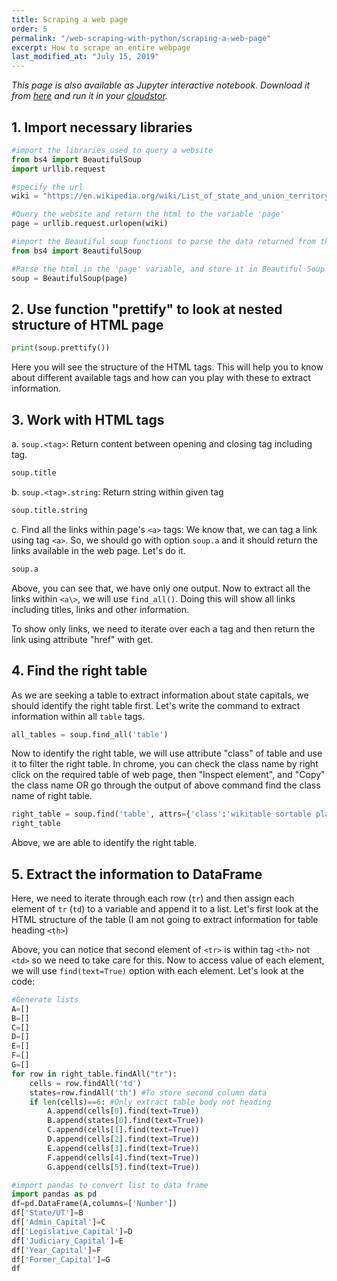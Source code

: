 ```yaml
---
title: Scraping a web page
order: 5
permalink: "/web-scraping-with-python/scraping-a-web-page"
excerpt: How to scrape an entire webpage
last_modified_at: "July 15, 2019"
---
```


*This page is also available as Jupyter interactive notebook. Download it from [here](https://code.research.uts.edu.au/143852/code-as-literacy-jupyter-notebooks/blob/master/web-scraping-with-python/beautifulsoup-03-scraping-a-web-page.ipynb) and run it in your [cloudstor](/getting-started/02-jupyter-notebook).* 


## 1. Import necessary libraries


```python
#import the libraries used to query a website
from bs4 import BeautifulSoup
import urllib.request

#specify the url
wiki = "https://en.wikipedia.org/wiki/List_of_state_and_union_territory_capitals_in_India"

#Query the website and return the html to the variable 'page'
page = urllib.request.urlopen(wiki)

#import the Beautiful soup functions to parse the data returned from the website
from bs4 import BeautifulSoup

#Parse the html in the 'page' variable, and store it in Beautiful Soup format
soup = BeautifulSoup(page)
```

## 2. Use function "prettify" to look at nested structure of HTML page


```python
print(soup.prettify())
```

Here you will see the structure of the HTML tags. This will help you to know about different available tags and how can you play with these to extract information.

## 3.  Work with HTML tags

a. `soup.<tag>`: Return content between opening and closing tag including tag.


```python
soup.title
```

b. `soup.<tag>.string`: Return string within given tag


```python
soup.title.string
```

c. Find all the links within page's `<a>` tags: We know that, we can tag a link using tag `<a>`. So, we should go with option `soup.a` and it should return the links available in the web page. Let's do it.


```python
soup.a
```

Above, you can see that, we have only one output. Now to extract all the links within `<a\>`, we will use `find_all()`. Doing this will show all links including titles, links and other information.

To show only links, we need to iterate over each a tag and then return the link using attribute "href" with get.

## 4. Find the right table

As we are seeking a table to extract information about state capitals, we should identify the right table first. Let's write the command to extract information within all `table` tags.


```python
all_tables = soup.find_all('table')
```

Now to identify the right table, we will use attribute "class" of table and use it to filter the right table. In chrome, you can check the class name by right click on the required table of web page, then "Inspect element", and "Copy" the class name OR go through the output of above command find the class name of right table.


```python
right_table = soup.find('table', attrs={'class':'wikitable sortable plainrowheaders'})
right_table
```

Above, we are able to identify the right table.

## 5. Extract the information to DataFrame

Here, we need to iterate through each row (`tr`) and then assign each element of `tr` (`td`) to a variable and append it to a list. Let's first look at the HTML structure of the table (I am not going to extract information for table heading `<th>`)

Above, you can notice that second element of `<tr>` is within tag `<th>` not `<td>` so we need to take care for this. Now to access value of each element, we will use `find(text=True)` option with each element.  Let's look at the code:


```python
#Generate lists
A=[]
B=[]
C=[]
D=[]
E=[]
F=[]
G=[]
for row in right_table.findAll("tr"):
    cells = row.findAll('td')
    states=row.findAll('th') #To store second column data
    if len(cells)==6: #Only extract table body not heading
        A.append(cells[0].find(text=True))
        B.append(states[0].find(text=True))
        C.append(cells[1].find(text=True))
        D.append(cells[2].find(text=True))
        E.append(cells[3].find(text=True))
        F.append(cells[4].find(text=True))
        G.append(cells[5].find(text=True))

#import pandas to convert list to data frame
import pandas as pd
df=pd.DataFrame(A,columns=['Number'])
df['State/UT']=B
df['Admin_Capital']=C
df['Legislative_Capital']=D
df['Judiciary_Capital']=E
df['Year_Capital']=F
df['Former_Capital']=G
df
```
